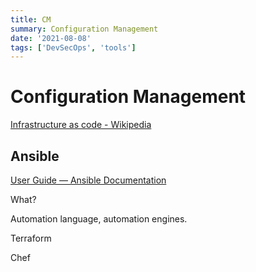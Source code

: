 ```yaml
---
title: CM
summary: Configuration Management
date: '2021-08-08'
tags: ['DevSecOps', 'tools']
---
```


# Configuration Management

[Infrastructure as code - Wikipedia](https://en.wikipedia.org/wiki/Infrastructure_as_code)

## Ansible

[User Guide — Ansible Documentation](https://docs.ansible.com/ansible/latest/user_guide/index.html)

What?

Automation language, automation engines.

Terraform

Chef
